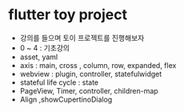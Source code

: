 # flutter toy project

- 강의를 들으며 토이 프로젝트를 진행해보자
- 0 ~ 4 : 기초강의
- asset, yaml
- axis : main, cross , column, row, expanded, flex
- webview : plugin, controller, statefulwidget
- stateful life cycle : state
- PageView, Timer, controller, children-map
- Align ,showCupertinoDialog
